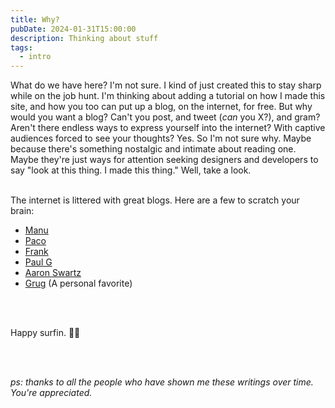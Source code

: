 ```yaml
---
title: Why?
pubDate: 2024-01-31T15:00:00
description: Thinking about stuff
tags:
  - intro
---
```

What do we have here?
I'm not sure.
I kind of just created this to stay sharp while on the job hunt. I'm thinking about adding a tutorial on how I made this site, and how you too can put up a blog, on the internet, for free. But why would you want a blog? Can't you post, and tweet (*can* you X?), and gram? Aren't there endless ways to express yourself into the internet? With captive audiences forced to see your thoughts? Yes. So I'm not sure why. Maybe because there's something nostalgic and intimate about reading one. Maybe they're just ways for attention seeking designers and developers to say "look at this thing. I made this thing." Well, take a look.
<br>
<br>

 The internet is littered with great blogs. Here are a few to scratch your brain: 
* [Manu](https://manuelmoreale.com/)
* [Paco](https://paco.me/)
* [Frank](https://frankchimero.com/)
* [Paul G](https://paulgraham.com/articles.html)
* [Aaron Swartz](http://www.aaronsw.com/weblog/)
* [Grug](https://grugbrain.dev/) (A personal favorite)
<br>
<br>

Happy surfin. 🏄‍♂️

<br>
<br>

*ps: thanks to all the people who have shown me these writings over time. You're appreciated.*




